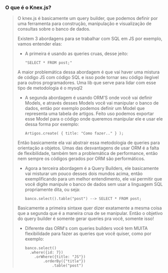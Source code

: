 ### O que é o Knex.js?

> O knex.js é basicamente um query builder, que podemos definir por uma ferramenta para construção, manipulação e visualização de consultas sobre o banco de dados.
>
> Existem 3 abordagens para se trabalhar com SQL em JS por exemplo, vamos entender elas:
>
> - A primeira é usando as queries cruas, desse jeito:
>
>       "SELECT * FROM post;"
>
> A maior problemática dessa abordagem é que vai haver uma mistura de código JS com código SQL e isso pode tornar seu código ilegível para outros programadores. Uma lib que serve para lidar com esse tipo de metodologia é o mysql2
>
> - A segunda abordagem é usando ORM'S onde você vai definir Models, e através desses Models você vai manipular o banco de dados, então por exemplo podemos definir um Model que representa uma tabela de artigos. Feito uso podemos exportar esse Model para o código onde queremos manipular ele e usar ele dessa forma por exemplo:
>
>       Artigos.create( { title: "Como fazer.." } );
>
> Então basicamente ela vai abstrair essa metodologia de queries para orientação a objetos. Umas das desvantagens de usar ORM é a falta de flexibilidade, também tem a problemática de performance, então nem sempre os códigos gerados por ORM são performáticos.
>
> - Agora a terceira abordagem é a Query Builders, ele basicamente vai misturar um pouco desses dois mundos acima, então exemplificando para um melhor entendimento, ele vai permitir que você digite manipule o banco de dados sem usar a linguagem SQL propriamente dita, ou seja:
>
>       banco.select().table("post") --> SELECT * FROM post;
>
> Basicamente a primeira sintaxe quer dizer exatamente a mesma coisa que a segunda que é a maneira crua de se manipular. Então o objetivo do query builder é somente gerar queries pra você, somente isso!
>
> - Diferente das ORM's com queries builders você tem MUITA flexibilidade para fazer as queries que você quiser, como por exemplo:
>
>       banco.select()
>         .where({id: 7})
>           .orWhere({title: "JS"})
>               .orderBy({"title"})
>                   .table("post")